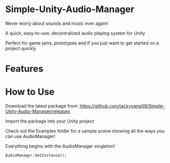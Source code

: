 # Simple-Unity-Audio-Manager

Never worry about sounds and music ever again!

A quick, easy-to-use, decentralized audio playing system for Unity

Perfect for game jams, prototypes and if you just want to get started on a project quickly

# Features


# How to Use

Download the latest package from: https://github.com/jackyyang09/Simple-Unity-Audio-Manager/releases

Import the package into your Unity project

Check out the Examples folder for a sample scene showing all the ways you can use AudioManager!

Everything begins with the AudioManager singleton!

```
AudioManager.GetInstance();
```
